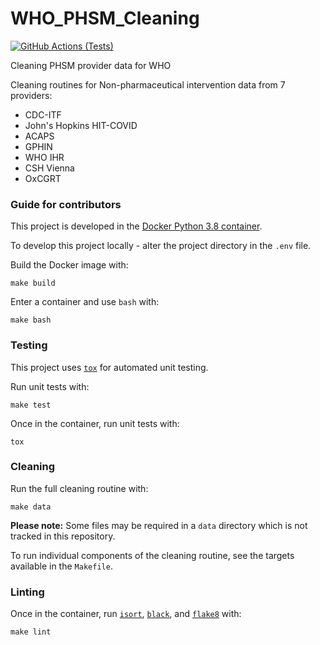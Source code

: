 # WHO_PHSM_Cleaning
[![GitHub Actions (Tests)](https://github.com/lshtm-gis/WHO_PHSM_Cleaning/workflows/Tests/badge.svg)](https://github.com/lshtm-gis/WHO_PHSM_Cleaning)

Cleaning PHSM provider data for WHO

Cleaning routines for Non-pharmaceutical intervention data from 7 providers:

* CDC-ITF
* John's Hopkins HIT-COVID
* ACAPS
* GPHIN
* WHO IHR
* CSH Vienna
* OxCGRT

### Guide for contributors

This project is developed in the [Docker Python 3.8 container](https://hub.docker.com/_/python).

To develop this project locally - alter the project directory in the `.env` file.

Build the Docker image with:

``` ${shell}
make build
```

Enter a container and use `bash` with:

``` ${shell}
make bash
```

### Testing

This project uses [`tox`](https://tox.readthedocs.io/en/latest/) for automated unit testing.

Run unit tests with:

``` ${shell}
make test
```

Once in the container, run unit tests with:

``` ${shell}
tox
```

### Cleaning

Run the full cleaning routine with:

``` ${shell}
make data
```

**Please note:** Some files may be required in a `data` directory which is not tracked in this repository.

To run individual components of the cleaning routine, see the targets available in the `Makefile`.


### Linting

Once in the container, run [`isort`](https://pypi.org/project/isort/), [`black`](https://pypi.org/project/black/), and [`flake8`](https://pypi.org/project/flake8/) with:

``` ${shell}
make lint
```
